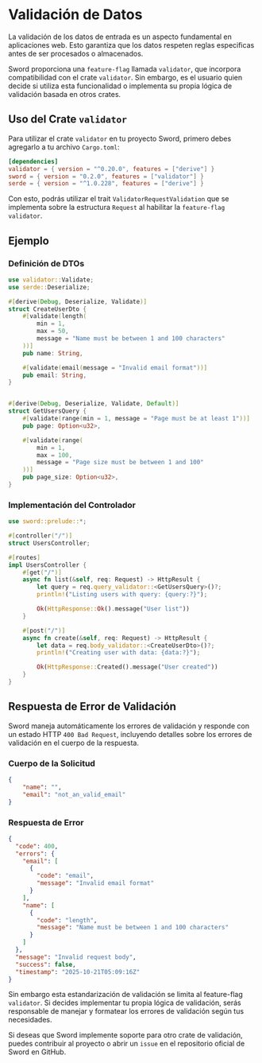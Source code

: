 # Validación de Datos

La validación de los datos de entrada es un aspecto fundamental en aplicaciones web. Esto garantiza que los datos respeten reglas especificas antes de ser procesados o almacenados.

Sword proporciona una `feature-flag` llamada `validator`, que incorpora compatibilidad con el crate `validator`. Sin embargo, es el usuario quien decide si utiliza esta funcionalidad o implementa su propia lógica de validación basada en otros crates.

## Uso del Crate `validator`

Para utilizar el crate `validator` en tu proyecto Sword, primero debes agregarlo a tu archivo `Cargo.toml`:

```toml
[dependencies]
validator = { version = "^0.20.0", features = ["derive"] }
sword = { version = "0.2.0", features = ["validator"] }
serde = { version = "^1.0.228", features = ["derive"] }
```

Con esto, podrás utilizar el trait `ValidatorRequestValidation` que se implementa sobre la estructura `Request` al habilitar la `feature-flag` `validator`.

## Ejemplo

### Definición de DTOs

```rust
use validator::Validate;
use serde::Deserialize;

#[derive(Debug, Deserialize, Validate)]
struct CreateUserDto {
    #[validate(length(
        min = 1,
        max = 50,
        message = "Name must be between 1 and 100 characters"
    ))]
    pub name: String,

    #[validate(email(message = "Invalid email format"))]
    pub email: String,
}


#[derive(Debug, Deserialize, Validate, Default)]
struct GetUsersQuery {
    #[validate(range(min = 1, message = "Page must be at least 1"))]
    pub page: Option<u32>,

    #[validate(range(
        min = 1, 
        max = 100, 
        message = "Page size must be between 1 and 100"
    ))]
    pub page_size: Option<u32>,
}
```

### Implementación del Controlador

```rust
use sword::prelude::*;

#[controller("/")]
struct UsersController;

#[routes]
impl UsersController {
    #[get("/")]
    async fn list(&self, req: Request) -> HttpResult {
        let query = req.query_validator::<GetUsersQuery>()?;
        println!("Listing users with query: {query:?}");

        Ok(HttpResponse::Ok().message("User list"))
    }

    #[post("/")]
    async fn create(&self, req: Request) -> HttpResult {
        let data = req.body_validator::<CreateUserDto>()?;
        println!("Creating user with data: {data:?}");

        Ok(HttpResponse::Created().message("User created"))
    }
}
```

## Respuesta de Error de Validación

Sword maneja automáticamente los errores de validación y responde con un estado HTTP `400 Bad Request`, incluyendo detalles sobre los errores de validación en el cuerpo de la respuesta. 

### Cuerpo de la Solicitud

```json
{
    "name": "",
    "email": "not_an_valid_email"
}
```

### Respuesta de Error

```json
{
  "code": 400,
  "errors": {
    "email": [
      {
        "code": "email",
        "message": "Invalid email format"
      }
    ],
    "name": [
      {
        "code": "length",
        "message": "Name must be between 1 and 100 characters"
      }
    ]
  },
  "message": "Invalid request body",
  "success": false,
  "timestamp": "2025-10-21T05:09:16Z"
}
```

Sin embargo esta estandarización de validación se limita al feature-flag `validator`. Si decides implementar tu propia lógica de validación, serás responsable de manejar y formatear los errores de validación según tus necesidades.

Si deseas que Sword implemente soporte para otro crate de validación, puedes contribuir al proyecto o abrir un `issue` en el repositorio oficial de Sword en GitHub.